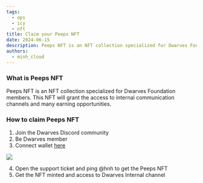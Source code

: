 ```yaml
---
tags:
  - ops
  - icy
  - nft
title: Claim your Peeps NFT
date: 2024-06-15
description: Peeps NFT is an NFT collection specialized for Dwarves Foundation members. This post will guide you how to earn a peep NFT. 
authors: 
  - minh_cloud
---
```


### What is Peeps NFT
Peeps NFT is an NFT collection specialized for Dwarves Foundation members. This NFT will grant the access to internal communication channels and many earning opportunities.

### How to claim Peeps NFT
1. Join the Dwarves Discord community
2. Be Dwarves member 
3. Connect wallet [here](https://discord.com/channels/462663954813157376/1006198672486309908/1228176667533508700)
    
![](https://i.postimg.cc/gk33709y/Clean-Shot-2024-06-16-at-22-48-08-2x.png)
    
4. Open the support ticket and ping @hnh to get the Peeps NFT
5. Get the NFT minted and access to Dwarves Internal channel
